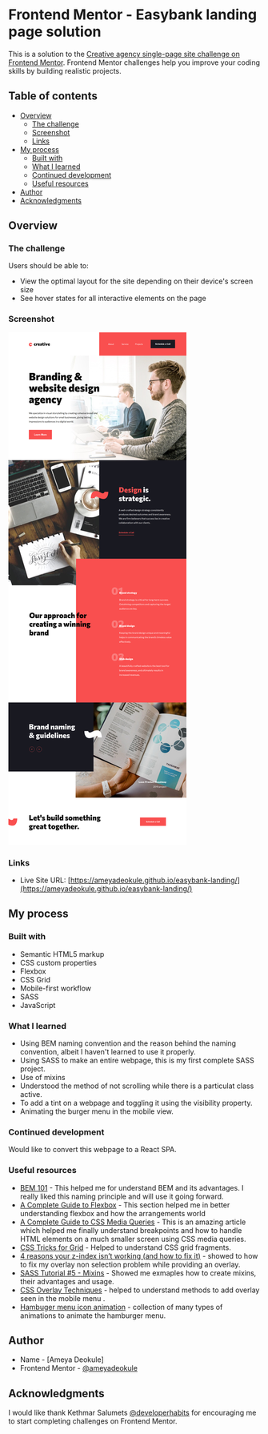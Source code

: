 # Frontend Mentor - Easybank landing page solution

This is a solution to the [Creative agency single-page site challenge on Frontend Mentor](https://www.frontendmentor.io/challenges/creative-agency-singlepage-site-Pq6V3I2RM). Frontend Mentor challenges help you improve your coding skills by building realistic projects.

## Table of contents

-   [Overview](#overview)
    -   [The challenge](#the-challenge)
    -   [Screenshot](#screenshot)
    -   [Links](#links)
-   [My process](#my-process)
    -   [Built with](#built-with)
    -   [What I learned](#what-i-learned)
    -   [Continued development](#continued-development)
    -   [Useful resources](#useful-resources)
-   [Author](#author)
-   [Acknowledgments](#acknowledgments)

## Overview

### The challenge

Users should be able to:

-   View the optimal layout for the site depending on their device's screen size
-   See hover states for all interactive elements on the page

### Screenshot

![](./screenshot.png)

### Links

-   Live Site URL: [https://ameyadeokule.github.io/easybank-landing/](https://ameyadeokule.github.io/easybank-landing/)

## My process

### Built with

-   Semantic HTML5 markup
-   CSS custom properties
-   Flexbox
-   CSS Grid
-   Mobile-first workflow
-   SASS
-   JavaScript

### What I learned

-   Using BEM naming convention and the reason behind the naming convention, albeit I haven't learned to use it properly.
-   Using SASS to make an entire webpage, this is my first complete SASS project.
-   Use of mixins
-   Understood the method of not scrolling while there is a particulat class active.
-   To add a tint on a webpage and toggling it using the visibility property.
-   Animating the burger menu in the mobile view.

### Continued development

Would like to convert this webpage to a React SPA.

### Useful resources

-   [BEM 101](https://css-tricks.com/bem-101/) - This helped me for understand BEM and its advantages. I really liked this naming principle and will use it going forward.
-   [A Complete Guide to Flexbox](https://css-tricks.com/snippets/css/a-guide-to-flexbox/) - This section helped me in better understanding flexbox and how the arrangements world
-   [A Complete Guide to CSS Media Queries](https://css-tricks.com/a-complete-guide-to-css-media-queries/) - This is an amazing article which helped me finally understand breakpoints and how to handle HTML elements on a much smaller screen using CSS media queries.
-   [CSS Tricks for Grid](https://css-tricks.com/snippets/css/complete-guide-grid/) - Helped to understand CSS grid fragments.
-   [4 reasons your z-index isn’t working (and how to fix it)](https://coder-coder.com/z-index-isnt-working/) - showed to how to fix my overlay non selection problem while providing an overlay.
-   [SASS Tutorial #5 - Mixins](https://www.youtube.com/watch?v=3wXqwX4nu8I) - Showed me exmaples how to create mixins, their advantages and usage.
-   [CSS Overlay Techniques](https://tympanus.net/codrops/2013/11/07/css-overlay-techniques/) - helped to understand methods to add overlay seen in the mobile menu .
-   [Hambuger menu icon animation](https://codepen.io/RRoberts/pen/ZBYaJr) - collection of many types of animations to animate the hamburger menu.

## Author

-   Name - [Ameya Deokule]
-   Frontend Mentor - [@ameyadeokule](https://www.frontendmentor.io/profile/ameyadeokule)

## Acknowledgments

I would like thank Kethmar Salumets [@developerhabits](https://twitter.com/developerHabits) for encouraging me to start completing challenges on Frontend Mentor.
